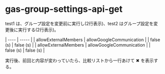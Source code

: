 # gas-group-settings-api-get

test1 は、グループ設定を変更前に実行し(2行表示)、test2 はグループ設定を変更後に実行する(2行表示)。

| ---- | ----- | 
| allowExternalMembers | allowGoogleCommunication | 
| false (s) | false (s) | 
| allowExternalMembers | allowGoogleCommunication | 
| false (s)	 | false (s) | 

実行後、前回と内容が変わっていたら、比較リストから一行あけて ✖ を表示する。
